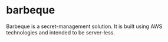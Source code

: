 # barbeque
Barbeque is a secret-management solution.  It is built using AWS technologies and intended to be server-less.
